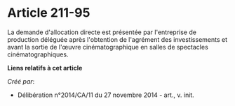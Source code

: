 # Article 211-95

La demande d'allocation directe est présentée par l'entreprise de production déléguée après l'obtention de l'agrément des
investissements et avant la sortie de l'œuvre cinématographique en salles de spectacles cinématographiques.

**Liens relatifs à cet article**

_Créé par_:

  - Délibération n°2014/CA/11 du 27 novembre 2014 - art., v. init.
